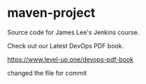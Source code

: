# maven-project
Source code for James Lee's Jenkins course.

Check out our Latest DevOps PDF book.

https://www.level-up.one/devops-pdf-book


changed the file for commit

